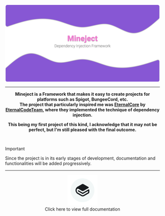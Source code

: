 <div align="center">

![background.png](assets/background.png)

<hr />

**Mineject is a Framework that makes it easy to create projects for platforms such as Spigot, BungeeCord, etc.**  
**The project that particularly inspired me was [EternalCore](https://github.com/EternalCodeTeam/EternalCore) by [EternalCodeTeam](https://github.com/EternalCodeTeam), where they implemented the technique of dependency injection.**  

**This being my first project of this kind, I acknowledge that it may not be perfect, but I'm still pleased with the final outcome.**
  
</div>

<br>

> [!IMPORTANT]  
> Since the project is in its early stages of development, documentation and functionalities will be added progressively.

<hr />

<div align="center">
  <a href="https://failutee.gitbook.io/mineject/" target="_blank" style="text-decoration: none; color: inherit;">
    <img src="assets/docs.png" alt="docs" width="100" />
    <div>Click here to view full documentation</div>
  </a>
</div>
